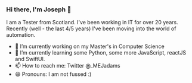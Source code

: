 ### Hi there, I'm Joseph 👋

I am a Tester from Scotland.  I've been working in IT for over 20 years.  
Recently (well - the last 4/5 years) I've been moving into the world of automation.

- 🔭 I’m currently working on my Master's in Computer Science
- 🌱 I’m currently learning some Python, some more JavaScript, reactJS and SwiftUI.
- 📫 How to reach me: Twitter @_MEJadams
- 😄 Pronouns: I am not fussed :)


<!--[![Top Langs](https://github-readme-stats.vercel.app/api/top-langs/?username=adamsjoe)](https://github.com/anuraghazra/github-readme-stats)

[![Anurag's github stats](https://github-readme-stats.vercel.app/api?username=adamsjoe)](https://github.com/anuraghazra/github-readme-stats) -->
<!--
**adamsjoe/adamsjoe** is a ✨ _special_ ✨ repository because its `README.md` (this file) appears on your GitHub profile.

Here are some ideas to get you started:

- 🔭 I’m currently working on ...
- 🌱 I’m currently learning ...
- 👯 I’m looking to collaborate on ...
- 🤔 I’m looking for help with ...
- 💬 Ask me about ...
- 📫 How to reach me: ...
- 😄 Pronouns: ...
- ⚡ Fun fact: ...
-->
